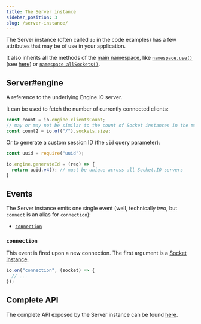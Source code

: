 ```yaml
---
title: The Server instance
sidebar_position: 3
slug: /server-instance/
---
```


The Server instance (often called `io` in the code examples) has a few attributes that may be of use in your application.

It also inherits all the methods of the [main namespace](/docs/v3/namespaces/#Main-namespace), like [`namespace.use()`](/docs/v3/server-api/#namespace-use-fn) (see [here](/docs/v3/middlewares/)) or [`namespace.allSockets()`](/docs/v3/server-api/#namespace-allSockets).

## Server#engine

A reference to the underlying Engine.IO server.

It can be used to fetch the number of currently connected clients:

```js
const count = io.engine.clientsCount;
// may or may not be similar to the count of Socket instances in the main namespace, depending on your usage
const count2 = io.of("/").sockets.size;
```

Or to generate a custom session ID (the `sid` query parameter):

```js
const uuid = require("uuid");

io.engine.generateId = (req) => {
  return uuid.v4(); // must be unique across all Socket.IO servers
}
```

## Events

The Server instance emits one single event (well, technically two, but `connect` is an alias for `connection`):

- [`connection`](#connection)

### `connection`

This event is fired upon a new connection. The first argument is a [Socket instance](/docs/v3/server-socket-instance/).

```js
io.on("connection", (socket) => {
  // ...
});
```

## Complete API

The complete API exposed by the Server instance can be found [here](/docs/v3/server-api/#Server).
